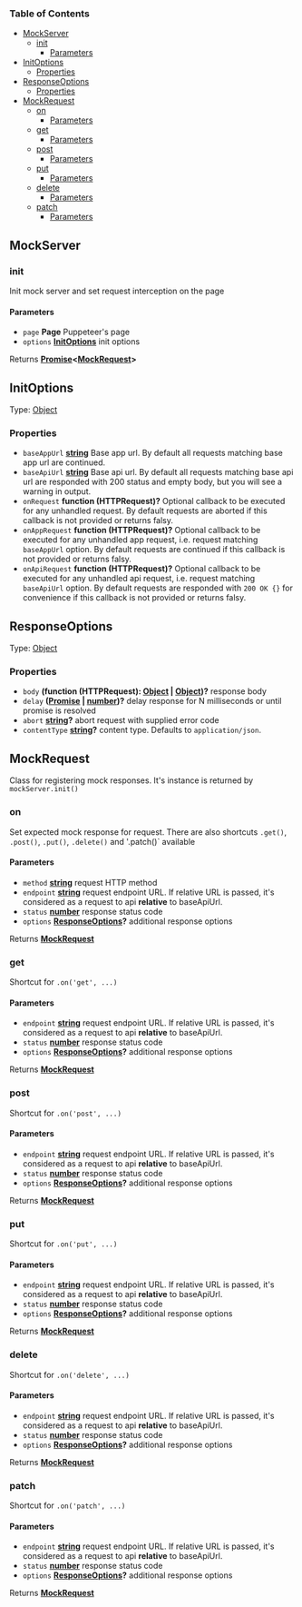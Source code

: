 <!-- Generated by documentation.js. Update this documentation by updating the source code. -->

### Table of Contents

*   [MockServer][1]
    *   [init][2]
        *   [Parameters][3]
*   [InitOptions][4]
    *   [Properties][5]
*   [ResponseOptions][6]
    *   [Properties][7]
*   [MockRequest][8]
    *   [on][9]
        *   [Parameters][10]
    *   [get][11]
        *   [Parameters][12]
    *   [post][13]
        *   [Parameters][14]
    *   [put][15]
        *   [Parameters][16]
    *   [delete][17]
        *   [Parameters][18]
    *   [patch][19]
        *   [Parameters][20]

## MockServer

### init

Init mock server and set request interception on the page

#### Parameters

*   `page` **Page** Puppeteer's page
*   `options` **[InitOptions][4]** init options

Returns **[Promise][21]<[MockRequest][8]>**&#x20;

## InitOptions

Type: [Object][22]

### Properties

*   `baseAppUrl` **[string][23]** Base app url. By default all requests matching
    base app url are continued.
*   `baseApiUrl` **[string][23]** Base api url. By default all requests matching
    base api url are responded with 200 status and empty body, but you will see a
    warning in output.
*   `onRequest` **function (HTTPRequest)?** Optional callback to be
    executed for any unhandled request. By default requests are aborted if this
    callback is not provided or returns falsy.
*   `onAppRequest` **function (HTTPRequest)?** Optional callback to be
    executed for any unhandled app request, i.e. request matching `baseAppUrl`
    option. By default requests are continued if this callback is not provided or
    returns falsy.
*   `onApiRequest` **function (HTTPRequest)?** Optional callback to be
    executed for any unhandled api request, i.e. request matching `baseApiUrl`
    option. By default requests are responded with `200 OK {}` for convenience if
    this callback is not provided or returns falsy.

## ResponseOptions

Type: [Object][22]

### Properties

*   `body` **(function (HTTPRequest): [Object][22] | [Object][22])?** response body
*   `delay` **([Promise][21] | [number][24])?** delay response for N milliseconds or until promise is resolved
*   `abort` **[string][23]?** abort request with supplied error code
*   `contentType` **[string][23]?** content type. Defaults to
    `application/json`.

## MockRequest

Class for registering mock responses. It's instance is returned by
`mockServer.init()`

### on

Set expected mock response for request. There are also shortcuts `.get()`,
`.post()`, `.put()`, `.delete()` and '.patch()\` available

#### Parameters

*   `method` **[string][23]** request HTTP method
*   `endpoint` **[string][23]** request endpoint URL. If relative URL is passed,
    it's considered as a request to api **relative** to baseApiUrl.
*   `status` **[number][24]** response status code
*   `options` **[ResponseOptions][6]?** additional response options

Returns **[MockRequest][8]**&#x20;

### get

Shortcut for `.on('get', ...)`

#### Parameters

*   `endpoint` **[string][23]** request endpoint URL. If relative URL is passed,
    it's considered as a request to api **relative** to baseApiUrl.
*   `status` **[number][24]** response status code
*   `options` **[ResponseOptions][6]?** additional response options

Returns **[MockRequest][8]**&#x20;

### post

Shortcut for `.on('post', ...)`

#### Parameters

*   `endpoint` **[string][23]** request endpoint URL. If relative URL is passed,
    it's considered as a request to api **relative** to baseApiUrl.
*   `status` **[number][24]** response status code
*   `options` **[ResponseOptions][6]?** additional response options

Returns **[MockRequest][8]**&#x20;

### put

Shortcut for `.on('put', ...)`

#### Parameters

*   `endpoint` **[string][23]** request endpoint URL. If relative URL is passed,
    it's considered as a request to api **relative** to baseApiUrl.
*   `status` **[number][24]** response status code
*   `options` **[ResponseOptions][6]?** additional response options

Returns **[MockRequest][8]**&#x20;

### delete

Shortcut for `.on('delete', ...)`

#### Parameters

*   `endpoint` **[string][23]** request endpoint URL. If relative URL is passed,
    it's considered as a request to api **relative** to baseApiUrl.
*   `status` **[number][24]** response status code
*   `options` **[ResponseOptions][6]?** additional response options

Returns **[MockRequest][8]**&#x20;

### patch

Shortcut for `.on('patch', ...)`

#### Parameters

*   `endpoint` **[string][23]** request endpoint URL. If relative URL is passed,
    it's considered as a request to api **relative** to baseApiUrl.
*   `status` **[number][24]** response status code
*   `options` **[ResponseOptions][6]?** additional response options

Returns **[MockRequest][8]**&#x20;

[1]: #mockserver

[2]: #init

[3]: #parameters

[4]: #initoptions

[5]: #properties

[6]: #responseoptions

[7]: #properties-1

[8]: #mockrequest

[9]: #on

[10]: #parameters-1

[11]: #get

[12]: #parameters-2

[13]: #post

[14]: #parameters-3

[15]: #put

[16]: #parameters-4

[17]: #delete

[18]: #parameters-5

[19]: #patch

[20]: #parameters-6

[21]: https://developer.mozilla.org/docs/Web/JavaScript/Reference/Global_Objects/Promise

[22]: https://developer.mozilla.org/docs/Web/JavaScript/Reference/Global_Objects/Object

[23]: https://developer.mozilla.org/docs/Web/JavaScript/Reference/Global_Objects/String

[24]: https://developer.mozilla.org/docs/Web/JavaScript/Reference/Global_Objects/Number
